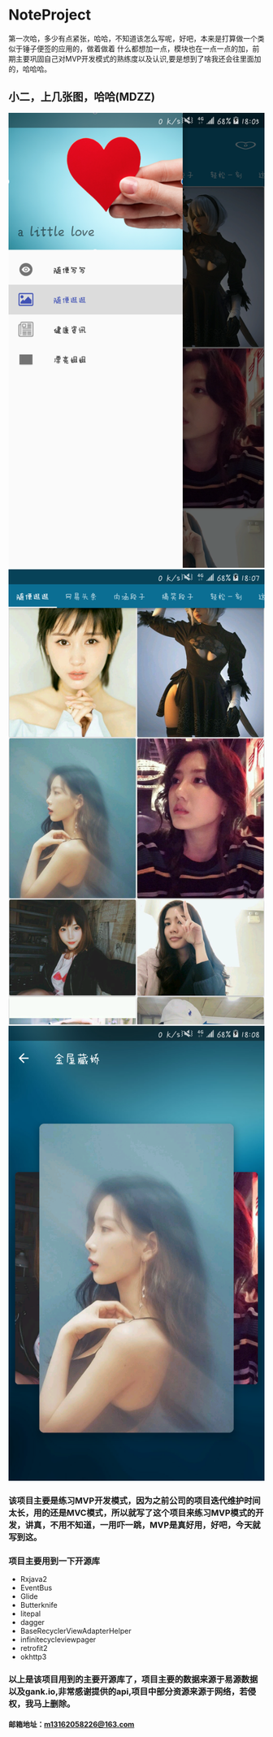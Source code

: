 # NoteProject
第一次哈，多少有点紧张，哈哈，不知道该怎么写呢，好吧，本来是打算做一个类似于锤子便签的应用的，做着做着
什么都想加一点，模块也在一点一点的加，前期主要巩固自己对MVP开发模式的熟练度以及认识,要是想到了啥我还会往里面加的，哈哈哈。
## 小二，上几张图，哈哈(MDZZ)
![image](https://github.com/hyyaoming/NoteProject/blob/master/screenshots/device-2017-05-18-180456.png?raw=true)
![image](https://github.com/hyyaoming/NoteProject/blob/master/screenshots/device-2017-05-18-180613.png?raw=true)
![image](https://github.com/hyyaoming/NoteProject/blob/master/screenshots/device-2017-05-18-180721.png?raw=true)
### 该项目主要是练习MVP开发模式，因为之前公司的项目迭代维护时间太长，用的还是MVC模式，所以就写了这个项目来练习MVP模式的开发，讲真，不用不知道，一用吓一跳，MVP是真好用，好吧，今天就写到这。
### 项目主要用到一下开源库
 * Rxjava2
 * EventBus
 * Glide
 * Butterknife
 * litepal
 * dagger
 * BaseRecyclerViewAdapterHelper
 * infinitecycleviewpager
 * retrofit2
 * okhttp3
 ### 以上是该项目用到的主要开源库了，项目主要的数据来源于易源数据以及gank.io,非常感谢提供的api,项目中部分资源来源于网络，若侵权，我马上删除。
 #### 邮箱地址：m13162058226@163.com